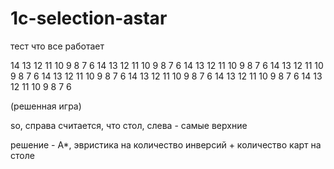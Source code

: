 # 1c-selection-astar
тест что все работает


14 13 12 11 10 9 8 7 6
14 13 12 11 10 9 8 7 6
14 13 12 11 10 9 8 7 6
14 13 12 11 10 9 8 7 6
14 13 12 11 10 9 8 7 6
14 13 12 11 10 9 8 7 6
14 13 12 11 10 9 8 7 6
14 13 12 11 10 9 8 7 6

(решенная игра)

so, справа считается, что стол, слева - самые верхние

решение - A*, эвристика на количество инверсий + количество карт на столе
